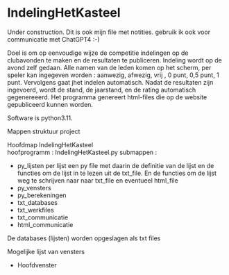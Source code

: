# IndelingHetKasteel

Under construction.  Dit is ook mijn file met notities. gebruik ik ook voor communicatie met ChatGPT4 :-)
 
Doel is om op eenvoudige wijze de competitie indelingen op de clubavonden te maken en de resultaten te publiceren.
Indeling wordt op de avond zelf gedaan. Alle namen van de leden komen op het scherm, per speler kan ingegeven worden : aanwezig, afwezig, vrij , 0 punt, 0,5 punt, 1 punt.  Vervolgens gaat jhet indelen automatisch. Nadat de resultaten zijn ingevoerd, wordt de stand, de jaarstand, en de rating automatisch gegenereeerd. 
Het programma genereert html-files die op de website gepubliceerd kunnen worden.

Software is python3.11.  

Mappen struktuur project

Hoofdmap IndelingHetKasteel    
    hoofprogramm :  IndelingHetKasteel.py
submappen :
- py_lijsten
     per lijst een py file met daarin de definitie van de lijst en de functies om de lijst in te lezen uit de txt_file. 
     En de functies om de lijst weg te schrijven naar naar txt_file en eventueel html_file
- py_vensters
- py_berekeningen
- txt_databases
- txt_werkfiles
- txt_communicatie
- html_communicatie

De databases (lijsten) worden opgeslagen als txt files

Mogelijke lijst van vensters
- Hoofdvenster
